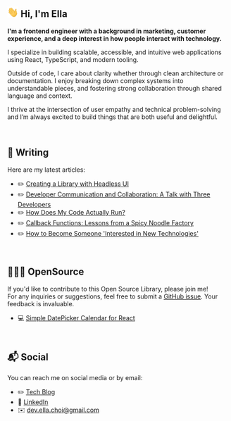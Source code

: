 ## <img src="https://raw.githubusercontent.com/ABSphreak/ABSphreak/master/gifs/Hi.gif" width="25"> Hi, I'm Ella

<strong>I'm a frontend engineer with a background in marketing, customer experience, and a deep interest in how people interact with technology.</strong><br/>

I specialize in building scalable, accessible, and intuitive web applications using React, TypeScript, and modern tooling. <br/>

Outside of code, I care about clarity whether through clean architecture or documentation. I enjoy breaking down complex systems into understandable pieces, and fostering strong collaboration through shared language and context.<br/>

I thrive at the intersection of user empathy and technical problem-solving and I’m always excited to build things that are both useful and delightful.<br/>

<br/>

## 📝 Writing

Here are my latest articles:

- ✏️ [Creating a Library with Headless UI](https://devella.oopy.io/b19dcc48-dad5-4fe2-9ee2-a9ed57563b09)
- ✏️ [Developer Communication and Collaboration: A Talk with Three Developers](https://devella.oopy.io/a3a1f2c9-bd4f-44b9-9f85-6879a2c6c738)
- ✏️ [How Does My Code Actually Run?](https://devella.oopy.io/a662c1b4-75ea-4dd0-850d-f4be1dbcdd77)
- ✏️ [Callback Functions: Lessons from a Spicy Noodle Factory](https://devella.oopy.io/4fc9d738-0670-4514-8a6b-18375aad44ce)
- ✏️ [How to Become Someone 'Interested in New Technologies'](https://devella.oopy.io/dab42edc-1308-4aba-8709-e854b1217084)

<br/>

## 👩🏻‍💻 OpenSource

If you'd like to contribute to this Open Source Library, please join me!<br/>
For any inquiries or suggestions, feel free to submit a [GitHub issue](https://github.com/ella-yschoi/react-simple-datepicker-calendar/issues). Your feedback is invaluable.

- 💻 [Simple DatePicker Calendar for React](https://github.com/ella-yschoi/react-simple-datepicker-calendar)

<br/>

## 📬 Social

You can reach me on social media or by email:

- ✏️ [Tech Blog](https://devella.oopy.io)
- 💼 [LinkedIn](https://www.linkedin.com/in/ella-yschoi)
- ✉️ [dev.ella.choi@gmail.com](mailto:happymondaysu@gmail.com)
